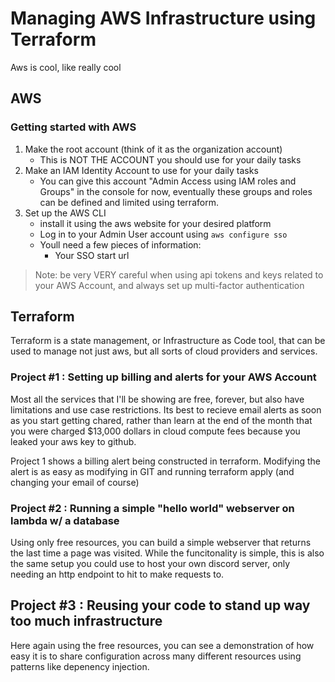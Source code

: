 # Managing AWS Infrastructure using Terraform

Aws is cool, like really cool

## AWS
### Getting started with AWS
1. Make the root account (think of it as the organization account)
    - This is NOT THE ACCOUNT you should use for your daily tasks
2. Make an IAM Identity Account to use for your daily tasks
    - You can give this account "Admin Access using IAM roles and Groups" in the console for now, eventually these groups and roles can be defined and limited using terraform.
3. Set up the AWS CLI
    - install it using the aws website for your desired platform
    - Log in to your Admin User account using `aws configure sso`
    - Youll need a few pieces of information:
        - Your SSO start url

> Note: be very VERY careful when using api tokens and keys related to your AWS Account, and always set up multi-factor authentication

## Terraform

Terraform is a state management, or Infrastructure as Code tool, that can be used to manage not just aws, but all sorts of cloud providers and services.


### Project #1 : Setting up billing and alerts for your AWS Account

Most all the services that I'll be showing are free, forever, but also have limitations and use case restrictions.  Its best to recieve email alerts as soon as you start getting chared, rather than learn at the end of the month that you were charged $13,000 dollars in cloud compute fees because you leaked your aws key to github.

Project 1 shows a billing alert being constructed in terraform.  Modifying the alert is as easy as modifying in GIT and running terraform apply (and changing your email of course)

### Project #2 : Running a simple "hello world" webserver on lambda w/ a database

Using only free resources, you can build a simple webserver that returns the last time a page was visited.  While the funcitonality is simple, this is also the same setup you could use to host your own discord server, only needing an http endpoint to hit to make requests to.

## Project #3 : Reusing your code to stand up way too much infrastructure

Here again using the free resources, you can see a demonstration of how easy it is to share configuration across many different resources using patterns like depenency injection.